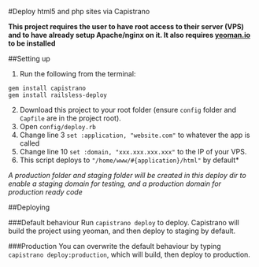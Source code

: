 #Deploy html5 and php sites via Capistrano

**This project requires the user to have root access to their server (VPS) and to have already setup Apache/nginx on it. It also requires [yeoman.io](http://yeoman.io) to be installed**

##Setting up

1. Run the following from the terminal:
```
gem install capistrano
gem install railsless-deploy
```
2. Download this project to your root folder (ensure `config` folder and `Capfile` are in the project root).
3. Open `config/deploy.rb`
4. Change line 3 `set :application, "website.com"` to whatever the app is called
5. Change line 10 `set :domain, "xxx.xxx.xxx.xxx"` to the IP of your VPS.
6. This script deploys to `"/home/www/#{application}/html"` by default*

*A production folder and staging folder will be created in this deploy dir to enable a staging domain for testing, and a production domain for production ready code*

##Deploying

###Default behaviour
Run `capistrano deploy` to deploy. Capistrano will build the project using yeoman, and then deploy to staging by default.

###Production
You can overwrite the default behaviour by typing `capistrano deploy:production`, which will build, then deploy to production.